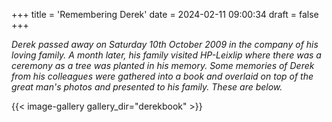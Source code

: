 +++
title = 'Remembering Derek'
date = 2024-02-11 09:00:34
draft = false
+++

_Derek passed away on Saturday 10th October 2009 in the company of his loving family.  A month later, his family visited HP-Leixlip where there was a ceremony as a tree was planted in his memory.  Some memories of Derek from his colleagues were gathered into a book and overlaid on top of the great man's photos and presented to his family.  These are below._

{{< image-gallery gallery_dir="derekbook" >}}